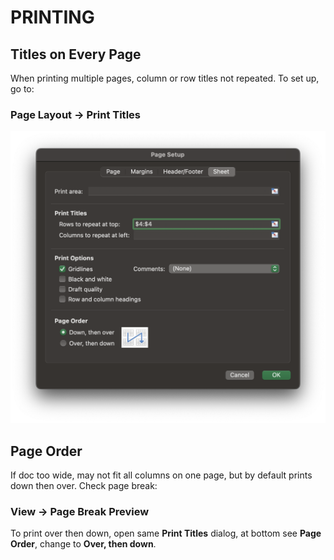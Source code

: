 # PRINTING

## Titles on Every Page

When printing multiple pages, column or row titles not repeated. To set up, go to:

### Page Layout &rarr; Print Titles

![Print titles](/assets/printing-titles.png)

## Page Order

If doc too wide, may not fit all columns on one page, but by default prints down then over. Check page break:

### View &rarr; Page Break Preview

To print over then down, open same **Print Titles** dialog, at bottom see **Page Order**, change to **Over, then down**.
